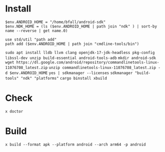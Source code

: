# Install
```nu
$env.ANDROID_HOME = "/home/bfall/android-sdk"
$env.NDK_HOME = (ls ($env.ANDROID_HOME | path join "ndk" ) | sort-by name --reverse | get name.0)

use std/util "path add"
path add ($env.ANDROID_HOME | path join "cmdline-tools/bin")

```
`sudo apt install lldb llvm clang openjdk-17-jdk-headless pkg-config libssl-dev unzip build-essential android-tools-adb`
`mkdir android-sdk`
`wget https://dl.google.com/android/repository/commandlinetools-linux-11076708_latest.zip`
`unzip commandlinetools-linux-11076708_latest.zip -d $env.ANDROID_HOME`
`yes | sdkmanager --licenses`
`sdkmanager "build-tools" "ndk" "platforms"`
`cargo binstall xbuild`

# Check
`x doctor`

# Build 
`x build --format apk --platform android --arch arm64 -p android`
